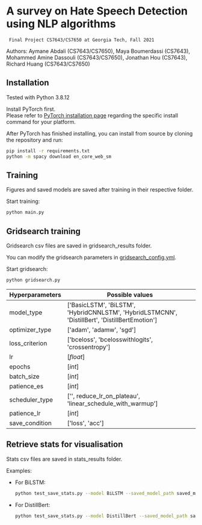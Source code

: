 # A survey on Hate Speech Detection using NLP algorithms
     Final Project CS7643/CS7650 at Georgia Tech, Fall 2021

Authors: Aymane Abdali (CS7643/CS7650), Maya Boumerdassi (CS7643), Mohammed Amine Dassouli (CS7643/CS7650), Jonathan Hou (CS7643), Richard Huang (CS7643/CS7650)

## Installation

Tested with Python 3.8.12

Install PyTorch first.  
Please refer to [PyTorch installation page](https://pytorch.org/get-started/locally/#start-locally) regarding the specific install command for your platform.

After PyTorch has finished installing, you can install from source by cloning the repository and run:

```bash
pip install -r requirements.txt
python -m spacy download en_core_web_sm
```

## Training

Figures and saved models are saved after training in their respective folder.

Start training:

```bash
python main.py
```


## Gridsearch training

Gridsearch csv files are saved in gridsearch_results folder.

You can modify the gridsearch parameters in [gridsearch_config.yml](gridsearch_config.yml).

Start gridsearch:

```bash
python gridsearch.py
```

| Hyperparameters      | Possible values |
| ----------- | ----------- |
| model_type  | ['BasicLSTM', 'BiLSTM', <br />'HybridCNNLSTM', 'HybridLSTMCNN', <br />'DistillBert', 'DistillBertEmotion']       |
| optimizer_type   | ['adam', 'adamw', 'sgd']        |
| loss_criterion   | ['bceloss', 'bcelosswithlogits', 'crossentropy']        |
| lr   | [*float*]        |
| epochs   | [*int*]        |
| batch_size   | [*int*]        |
| patience_es   | [*int*]        |
| scheduler_type   | ['', reduce_lr_on_plateau', <br />'linear_schedule_with_warmup']        |
| patience_lr   | [*int*]        |
| save_condition   | ['loss', 'acc']        |


## Retrieve stats for visualisation

Stats csv files are saved in stats_results folder.

Examples:

- For BiLSTM:
    ```bash
    python test_save_stats.py --model BiLSTM --saved_model_path saved_models/BiLSTM_2021-12-03_23-58-08_trained_testAcc=0.5561.pth --loss_criterion bcelosswithlogits --stats_label 1
    ```

- For DistillBert:
    ```bash
    python test_save_stats.py --model DistillBert --saved_model_path saved_models/DistillBert_2021-12-05_17-03-43_trained_testAcc=0.6058.pth --loss_criterion crossentropy --stats_label 1
    ```
